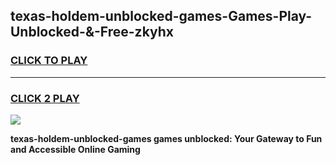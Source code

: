 
## texas-holdem-unblocked-games-Games-Play-Unblocked-&-Free-zkyhx
<h3>
<a href="https://premium76.site?title=texas-holdem-unblocked-games&ref=24A">CLICK TO PLAY</a></h3>
<hr>

<h3>
<a href="https://premium76.site?title=texas-holdem-unblocked-games&ref=24A">CLICK 2 PLAY</a>
  
</h3>

<a href="https://premium76.site?title=texas-holdem-unblocked-games&ref=24A"><img src="https://clearcache.store/games.png"></a>


**texas-holdem-unblocked-games games unblocked: Your Gateway to Fun and Accessible Online Gaming**
